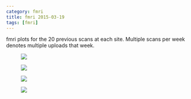 ```yaml
---
category: fmri
title: fmri 2015-03-19
tags: [fmri]
---
```

fmri plots for the 20 previous scans at each site. Multiple scans per week denotes multiple uploads that week.
<figure>
    <a href="{{ production_url }}/spins/assets/images/fmri/15-03-19_fMRI_QC.png"><img src="{{ production_url }}/spins/assets/images/fmri/15-03-19_fMRI_QC.png"></a>
</figure>

<figure>
    <a href="{{ production_url }}/spins/assets/images/fmri/15-03-19_fMRI_QC_CMH.png"><img src="{{ production_url }}/spins/assets/images/fmri/15-03-19_fMRI_QC_CMH.png"></a>
</figure>

<figure>
    <a href="{{ production_url }}/spins/assets/images/fmri/15-03-19_fMRI_QC_MRC.png"><img src="{{ production_url }}/spins/assets/images/fmri/15-03-19_fMRI_QC_MRC.png"></a>
</figure>

<figure>
    <a href="{{ production_url }}/spins/assets/images/fmri/15-03-19_fMRI_QC_ZHH.png"><img src="{{ production_url }}/spins/assets/images/fmri/15-03-19_fMRI_QC_ZHH.png"></a>
</figure>


